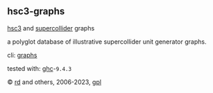 hsc3-graphs
-----------

[hsc3](http://rohandrape.net/?t=hsc3)
and
[supercollider](http://audiosynth.com/)
graphs

a polyglot database of illustrative supercollider unit generator graphs.

cli: [graphs](?t=hsc3-graphs&e=md/graphs.md)

tested with: [ghc](https://www.haskell.org/ghc/)-`9.4.3`

© [rd](http://rohandrape.net/) and others,
  2006-2023,
  [gpl](http://gnu.org/copyleft/)
